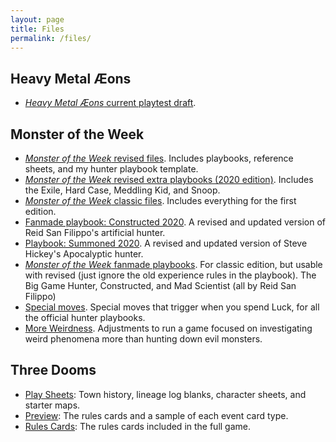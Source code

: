 ```yaml
---
layout: page
title: Files
permalink: /files/
---
```

## Heavy Metal Æons

* [_Heavy Metal Æons_ current playtest draft](https://drive.google.com/open?id=0B5pV27F3R0veOFRZVm1MX21EamM).

## Monster of the Week

* [_Monster of the Week_ revised files](MotW_Revised_Files.zip).
  Includes playbooks, reference sheets, and my hunter playbook template.  
* [_Monster of the Week_ revised extra playbooks (2020 edition)](extra_hunters_2020.zip).
  Includes the Exile, Hard Case, Meddling Kid, and Snoop.
* [_Monster of the Week_ classic files](MotW_Classic_Files.zip).
  Includes everything for the first edition.
* [Fanmade playbook: Constructed 2020](constructed_2020.pdf). A revised and updated version of Reid San Filippo's artificial hunter.
* [Playbook: Summoned 2020](summoned_2020.pdf). A revised and updated version of Steve Hickey's Apocalyptic hunter.
* [_Monster of the Week_ fanmade playbooks](Fan_Made_Playbooks.zip).
  For classic edition, but usable with revised (just ignore the old experience rules
  in the playbook). The Big Game Hunter, Constructed, and Mad Scientist (all by Reid San Filippo)
* [Special moves](special_moves.pdf).
  Special moves that trigger when you spend Luck, for all the official hunter
  playbooks.
* [More Weirdness](MotW_more_weirdness.pdf).
  Adjustments to run a game focused on investigating weird phenomena more than
  hunting down evil monsters.

## Three Dooms

* [Play Sheets](three_dooms_play_sheets.pdf): Town history, lineage log blanks,
  character sheets, and starter maps.
* [Preview](three_dooms_preview.pdf): The rules cards and a sample of each event
  card type.
* [Rules Cards](three_dooms_rules.pdf): The rules cards included in the
  full game.
